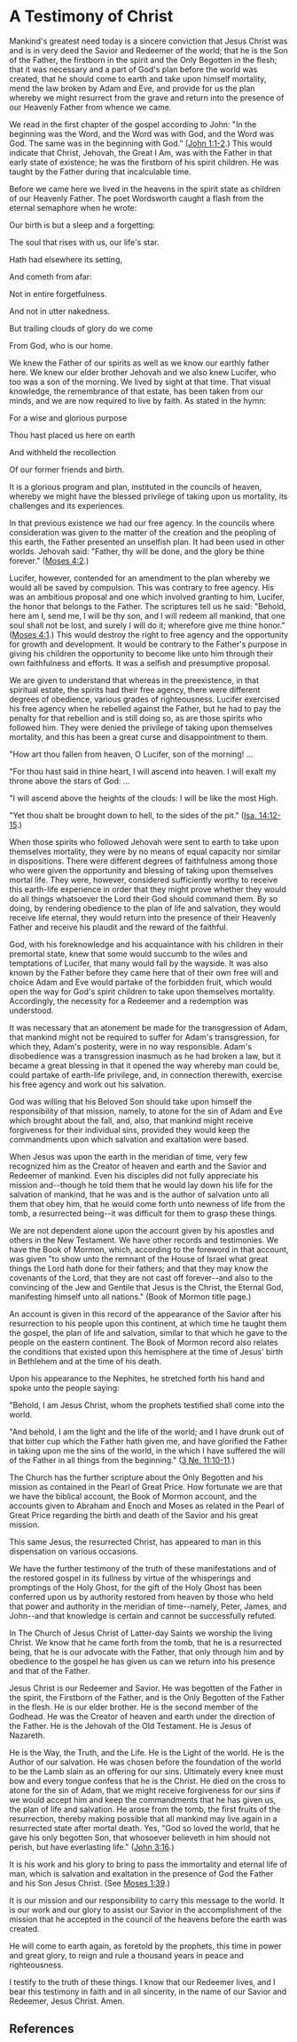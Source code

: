 # A Testimony of Christ

Mankind's greatest need today is a sincere conviction that Jesus Christ was
and is in very deed the Savior and Redeemer of the world; that he is the Son
of the Father, the firstborn in the spirit and the Only Begotten in the flesh;
that it was necessary and a part of God's plan before the world was created,
that he should come to earth and take upon himself mortality, mend the law
broken by Adam and Eve, and provide for us the plan whereby we might resurrect
from the grave and return into the presence of our Heavenly Father from whence
we came.

We read in the first chapter of the gospel according to John: "In the
beginning was the Word, and the Word was with God, and the Word was God. The
same was in the beginning with God." ([John
1:1-2](/scriptures/nt/john/1.1-2?lang=eng#0).) This would indicate that
Christ, Jehovah, the Great I Am, was with the Father in that early state of
existence; he was the firstborn of his spirit children. He was taught by the
Father during that incalculable time.

Before we came here we lived in the heavens in the spirit state as children of
our Heavenly Father. The poet Wordsworth caught a flash from the eternal
semaphore when he wrote:

Our birth is but a sleep and a forgetting:

The soul that rises with us, our life's star.

Hath had elsewhere its setting,

And cometh from afar:

Not in entire forgetfulness.

And not in utter nakedness.

But trailing clouds of glory do we come

From God, who is our home.

We knew the Father of our spirits as well as we know our earthly father here.
We knew our elder brother Jehovah and we also knew Lucifer, who too was a son
of the morning. We lived by sight at that time. That visual knowledge, the
remembrance of that estate, has been taken from our minds, and we are now
required to live by faith. As stated in the hymn:

For a wise and glorious purpose

Thou hast placed us here on earth

And withheld the recollection

Of our former friends and birth.

It is a glorious program and plan, instituted in the councils of heaven,
whereby we might have the blessed privilege of taking upon us mortality, its
challenges and its experiences.

In that previous existence we had our free agency. In the councils where
consideration was given to the matter of the creation and the peopling of this
earth, the Father presented an unselfish plan. It had been used in other
worlds. Jehovah said: "Father, thy will be done, and the glory be thine
forever." ([Moses 4:2](/scriptures/pgp/moses/4.2?lang=eng#1).)

Lucifer, however, contended for an amendment to the plan whereby we would all
be saved by compulsion. This was contrary to free agency. His was an ambitious
proposal and one which involved granting to him, Lucifer, the honor that
belongs to the Father. The scriptures tell us he said: "Behold, here am I,
send me, I will be thy son, and I will redeem all mankind, that one soul shall
not be lost, and surely I will do it; wherefore give me thine honor." ([Moses
4:1](/scriptures/pgp/moses/4.1?lang=eng#0).) This would destroy the right to
free agency and the opportunity for growth and development. It would be
contrary to the Father's purpose in giving his children the opportunity to
become like unto him through their own faithfulness and efforts. It was a
selfish and presumptive proposal.

We are given to understand that whereas in the preexistence, in that spiritual
estate, the spirits had their free agency, there were different degrees of
obedience, various grades of righteousness. Lucifer exercised his free agency
when he rebelled against the Father, but he had to pay the penalty for that
rebellion and is still doing so, as are those spirits who followed him. They
were denied the privilege of taking upon themselves mortality, and this has
been a great curse and disappointment to them.

"How art thou fallen from heaven, O Lucifer, son of the morning! ...

"For thou hast said in thine heart, I will ascend into heaven. I will exalt my
throne above the stars of God: ...

"I will ascend above the heights of the clouds: I will be like the most High.

"Yet thou shalt be brought down to hell, to the sides of the pit." ([Isa.
14:12-15](/scriptures/ot/isa/14.12-15?lang=eng#11).)

When those spirits who followed Jehovah were sent to earth to take upon
themselves mortality, they were by no means of equal capacity nor similar in
dispositions. There were different degrees of faithfulness among those who
were given the opportunity and blessing of taking upon themselves mortal life.
They were, however, considered sufficiently worthy to receive this earth-life
experience in order that they might prove whether they would do all things
whatsoever the Lord their God should command them. By so doing, by rendering
obedience to the plan of life and salvation, they would receive life eternal,
they would return into the presence of their Heavenly Father and receive his
plaudit and the reward of the faithful.

God, with his foreknowledge and his acquaintance with his children in their
premortal state, knew that some would succumb to the wiles and temptations of
Lucifer, that many would fall by the wayside. It was also known by the Father
before they came here that of their own free will and choice Adam and Eve
would partake of the forbidden fruit, which would open the way for God's
spirit children to take upon themselves mortality. Accordingly, the necessity
for a Redeemer and a redemption was understood.

It was necessary that an atonement be made for the transgression of Adam, that
mankind might not be required to suffer for Adam's transgression, for which
they, Adam's posterity, were in no way responsible. Adam's disobedience was a
transgression inasmuch as he had broken a law, but it became a great blessing
in that it opened the way whereby man could be, could partake of earth-life
privilege, and, in connection therewith, exercise his free agency and work out
his salvation.

God was willing that his Beloved Son should take upon himself the
responsibility of that mission, namely, to atone for the sin of Adam and Eve
which brought about the fall, and, also, that mankind might receive
forgiveness for their individual sins, provided they would keep the
commandments upon which salvation and exaltation were based.

When Jesus was upon the earth in the meridian of time, very few recognized him
as the Creator of heaven and earth and the Savior and Redeemer of mankind.
Even his disciples did not fully appreciate his mission and--though he told
them that he would lay down his life for the salvation of mankind, that he was
and is the author of salvation unto all them that obey him, that he would come
forth unto newness of life from the tomb, a resurrected being--it was
difficult for them to grasp these things.

We are not dependent alone upon the account given by his apostles and others
in the New Testament. We have other records and testimonies. We have the Book
of Mormon, which, according to the foreword in that account, was given "to
show unto the remnant of the House of Israel what great things the Lord hath
done for their fathers; and that they may know the covenants of the Lord, that
they are not cast off forever--and also to the convincing of the Jew and
Gentile that Jesus is the Christ, the Eternal God, manifesting himself unto
all nations." (Book of Mormon title page.)

An account is given in this record of the appearance of the Savior after his
resurrection to his people upon this continent, at which time he taught them
the gospel, the plan of life and salvation, similar to that which he gave to
the people on the eastern continent. The Book of Mormon record also relates
the conditions that existed upon this hemisphere at the time of Jesus' birth
in Bethlehem and at the time of his death.

Upon his appearance to the Nephites, he stretched forth his hand and spoke
unto the people saying:

"Behold, I am Jesus Christ, whom the prophets testified shall come into the
world.

"And behold, I am the light and the life of the world; and I have drunk out of
that bitter cup which the Father hath given me, and have glorified the Father
in taking upon me the sins of the world, in the which I have suffered the will
of the Father in all things from the beginning." ([3 Ne.
11:10-11](/scriptures/bofm/3-ne/11.10-11?lang=eng#9).)

The Church has the further scripture about the Only Begotten and his mission
as contained in the Pearl of Great Price. How fortunate we are that we have
the biblical account, the Book of Mormon account, and the accounts given to
Abraham and Enoch and Moses as related in the Pearl of Great Price regarding
the birth and death of the Savior and his great mission.

This same Jesus, the resurrected Christ, has appeared to man in this
dispensation on various occasions.

We have the further testimony of the truth of these manifestations and of the
restored gospel in its fullness by virtue of the whisperings and promptings of
the Holy Ghost, for the gift of the Holy Ghost has been conferred upon us by
authority restored from heaven by those who held that power and authority in
the meridian of time--namely, Peter, James, and John--and that knowledge is
certain and cannot be successfully refuted.

In The Church of Jesus Christ of Latter-day Saints we worship the living
Christ. We know that he came forth from the tomb, that he is a resurrected
being, that he is our advocate with the Father, that only through him and by
obedience to the gospel he has given us can we return into his presence and
that of the Father.

Jesus Christ is our Redeemer and Savior. He was begotten of the Father in the
spirit, the Firstborn of the Father, and is the Only Begotten of the Father in
the flesh. He is our elder brother. He is the second member of the Godhead. He
was the Creator of heaven and earth under the direction of the Father. He is
the Jehovah of the Old Testament. He is Jesus of Nazareth.

He is the Way, the Truth, and the Life. He is the Light of the world. He is
the Author of our salvation. He was chosen before the foundation of the world
to be the Lamb slain as an offering for our sins. Ultimately every knee must
bow and every tongue confess that he is the Christ. He died on the cross to
atone for the sin of Adam, that we might receive forgiveness for our sins if
we would accept him and keep the commandments that he has given us, the plan
of life and salvation. He arose from the tomb, the first fruits of the
resurrection, thereby making possible that all mankind may live again in a
resurrected state after mortal death. Yes, "God so loved the world, that he
gave his only begotten Son, that whosoever believeth in him should not perish,
but have everlasting life." ([John
3:16](/scriptures/nt/john/3.16?lang=eng#15).)

It is his work and his glory to bring to pass the immortality and eternal life
of man, which is salvation and exaltation in the presence of God the Father
and his Son Jesus Christ. (See [Moses
1:39](/scriptures/pgp/moses/1.39?lang=eng#38).)

It is our mission and our responsibility to carry this message to the world.
It is our work and our glory to assist our Savior in the accomplishment of the
mission that he accepted in the council of the heavens before the earth was
created.

He will come to earth again, as foretold by the prophets, this time in power
and great glory, to reign and rule a thousand years in peace and
righteousness.

I testify to the truth of these things. I know that our Redeemer lives, and I
bear this testimony in faith and in all sincerity, in the name of our Savior
and Redeemer, Jesus Christ. Amen.

## References

